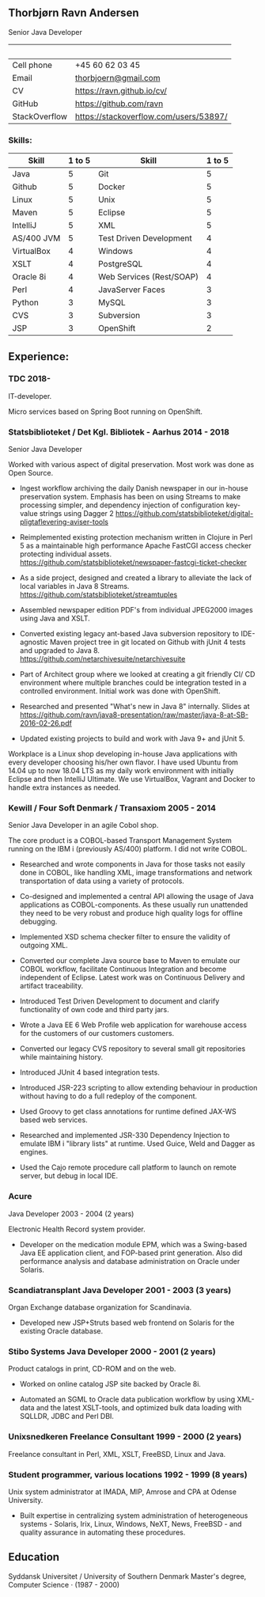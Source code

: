 
## Thorbjørn Ravn Andersen

Senior Java Developer


&#160; | &#160;
--- | --- 
Cell phone | +45 60 62 03 45
Email  | <thorbjoern@gmail.com> 
CV| <https://ravn.github.io/cv/> 
GitHub| <https://github.com/ravn> 
StackOverflow | <https://stackoverflow.com/users/53897/>


### Skills:

Skill | 1 to 5 | Skill | 1 to 5
--- | --- | --- | ---
Java    |  5 | Git | 5
Github | 5 | Docker  | 5
Linux   | 5 | Unix     | 5
Maven | 5 | Eclipse | 5 
IntelliJ  | 5 | XML | 5
AS/400 JVM | 5 | Test Driven Development     | 4 
VirtualBox | 4 | Windows | 4
XSLT    | 4 | PostgreSQL     | 4 
Oracle 8i     | 4  | Web Services (Rest/SOAP)    | 4 
 Perl | 4  | JavaServer Faces | 3 
Python | 3 | MySQL     | 3
CVS | 3 | Subversion | 3
JSP | 3 | OpenShift | 2 


## Experience:

### TDC 2018-

IT-developer.

Micro services based on Spring Boot running on OpenShift.

### Statsbiblioteket / Det Kgl. Bibliotek - Aarhus 2014 - 2018 

Senior Java Developer

Worked with various aspect of digital preservation.  Most work was done as Open Source.

* Ingest workflow archiving the daily Danish newspaper in our in-house preservation system. Emphasis has been on using Streams to make processing simpler, and dependency injection of configuration key-value strings using Dagger 2 <https://github.com/statsbiblioteket/digital-pligtaflevering-aviser-tools>

* Reimplemented existing protection mechanism written in Clojure in Perl 5 as a maintainable high performance Apache FastCGI access checker protecting individual assets. <https://github.com/statsbiblioteket/newspaper-fastcgi-ticket-checker>

* As a side project, designed and created a library to alleviate the lack of local variables in Java 8 Streams. <https://github.com/statsbiblioteket/streamtuples>

* Assembled newspaper edition PDF's from individual JPEG2000 images using Java and XSLT.

* Converted existing legacy ant-based Java subversion repository to IDE-agnostic Maven project tree in git located on Github with jUnit 4 tests and upgraded to Java 8. <https://github.com/netarchivesuite/netarchivesuite>

* Part of Architect group where we looked at creating a git friendly CI/ CD environment where multiple branches could be integration tested in a controlled environment. Initial work was done with OpenShift.

* Researched and presented "What's new in Java 8" internally. Slides at <https://github.com/ravn/java8-presentation/raw/master/java-8-at-SB-2016-02-26.pdf>

* Updated existing projects to build and work with Java 9+ and jUnit 5.

Workplace is a Linux shop developing in-house
Java applications with every developer 
choosing his/her own flavor. 
I have used Ubuntu from 14.04 up to now 18.04 LTS as my daily work environment with initially Eclipse and then IntelliJ Ultimate. We use VirtualBox, Vagrant and Docker to handle extra instances as needed.


### Kewill / Four Soft Denmark / Transaxiom 2005 - 2014 

Senior Java Developer in an agile Cobol shop. 

The core product is a COBOL-based Transport Management System running on the IBM i (previously AS/400) platform.  I did not write COBOL.

* Researched and wrote
components in Java for those tasks not easily done in COBOL, like
handling XML, image transformations and network transportation of data using a variety of protocols.

* Co-designed and implemented a central API allowing the usage of Java applications as COBOL-components. As these usually run unattended they need to be very robust and produce high quality logs for offline debugging.

* Implemented XSD schema checker filter to ensure the validity of outgoing XML.

* Converted our complete Java source base to Maven to emulate our COBOL workflow, facilitate Continuous Integration and become independent of Eclipse. Latest work was on Continuous Delivery and artifact
traceability.

* Introduced Test Driven Development to document and clarify
 functionality of own code and third party jars.

* Wrote a Java EE 6 Web Profile web application for warehouse access for the customers of our customers customers.

* Converted our legacy CVS repository to several small git repositories while maintaining history.

* Introduced JUnit 4 based integration tests.

* Introduced JSR-223 scripting to allow extending behaviour in production without having to do a full redeploy of the component.

* Used Groovy to get class annotations for runtime defined JAX-WS based web services.

* Researched and implemented JSR-330 Dependency Injection to emulate IBM i "library lists" at runtime. Used Guice, Weld and Dagger as engines.

* Used the Cajo remote procedure call platform to launch on remote server, but debug in local IDE.

### Acure
Java Developer 2003 - 2004 (2 years)

Electronic Health Record system provider.

* Developer on the medication module EPM, which was a Swing-based Java EE application client, and FOP-based print generation. Also did performance analysis and database administration on Oracle under Solaris.

### Scandiatransplant Java Developer 2001 - 2003 (3 years)
Organ Exchange database organization for Scandinavia.

* Developed new JSP+Struts based web frontend on Solaris for the existing Oracle database.

### Stibo Systems Java Developer 2000 - 2001 (2 years)

Product catalogs in print, CD-ROM and on the web.

* Worked on online catalog JSP site backed by Oracle 8i.

* Automated an SGML to Oracle data publication workflow by using XML-data and the latest XSLT-tools, and optimized bulk data loading with SQLLDR, JDBC and Perl DBI.

### Unixsnedkeren Freelance Consultant 1999 - 2000 (2 years)

Freelance consultant in Perl, XML, XSLT, FreeBSD, Linux and Java.

### Student programmer, various locations 1992 - 1999 (8 years)

Unix system administrator at IMADA, MIP, Amrose and CPA at Odense University.

* Built expertise in centralizing system administration of heterogeneous systems - Solaris, Irix, Linux, Windows, NeXT, News, FreeBSD - and quality assurance in automating these procedures.

## Education

Syddansk Universitet / University of Southern Denmark Master's degree, Computer Science · (1987 - 2000)